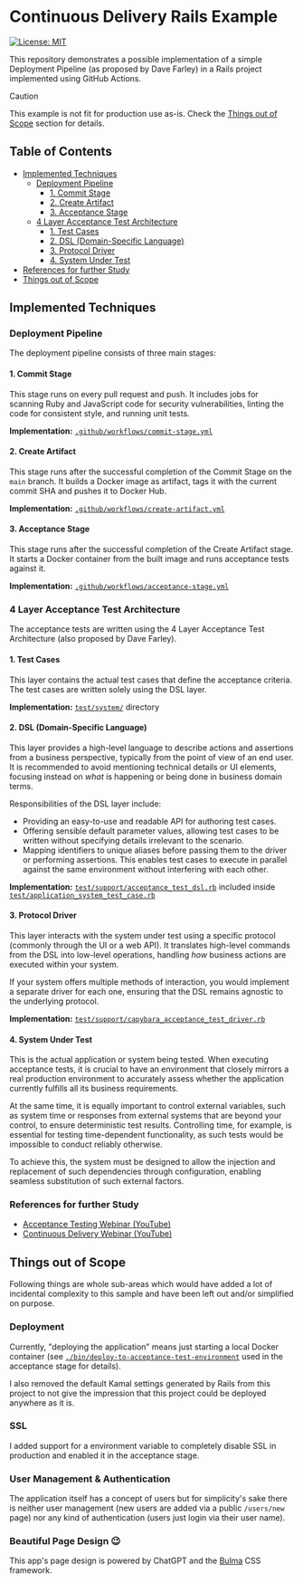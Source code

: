 # Continuous Delivery Rails Example
[![License: MIT](https://img.shields.io/badge/license-MIT-blue)](LICENSE)

This repository demonstrates a possible implementation of a simple Deployment
Pipeline (as proposed by Dave Farley) in a Rails project implemented using
GitHub Actions.

> [!CAUTION]
> This example is not fit for production use as-is.
> Check the [Things out of Scope](#things-out-of-scope) section for details.

## Table of Contents
- [Implemented Techniques](#implemented-techniques)
  - [Deployment Pipeline](#deployment-pipeline)
    - [1. Commit Stage](#1-commit-stage)
    - [2. Create Artifact](#2-create-artifact)
    - [3. Acceptance Stage](#3-acceptance-stage)
  - [4 Layer Acceptance Test Architecture](#4-layer-acceptance-test-architecture)
    - [1. Test Cases](#1-test-cases)
    - [2. DSL (Domain-Specific Language)](#2-dsl-domain-specific-language)
    - [3. Protocol Driver](#3-protocol-driver)
    - [4. System Under Test](#4-system-under-test)
- [References for further Study](#references-for-further-study)
- [Things out of Scope](#things-out-of-scope)

## Implemented Techniques
### Deployment Pipeline
The deployment pipeline consists of three main stages:

#### 1. Commit Stage
This stage runs on every pull request and push. It includes jobs for scanning
Ruby and JavaScript code for security vulnerabilities, linting the code for
consistent style, and running unit tests.

**Implementation:** [`.github/workflows/commit-stage.yml`](.github/workflows/commit-stage.yml)

#### 2. Create Artifact
This stage runs after the successful completion of the Commit Stage on the `main`
branch. It builds a Docker image as artifact, tags it with the current commit
SHA and pushes it to Docker Hub.

**Implementation:** [`.github/workflows/create-artifact.yml`](.github/workflows/create-artifact.yml)

#### 3. Acceptance Stage
This stage runs after the successful completion of the Create Artifact stage. It
starts a Docker container from the built image and runs acceptance tests against
it.

**Implementation:** [`.github/workflows/acceptance-stage.yml`](.github/workflows/acceptance-stage.yml)


### 4 Layer Acceptance Test Architecture
The acceptance tests are written using the 4 Layer Acceptance Test
Architecture (also proposed by Dave Farley).

#### 1. Test Cases
This layer contains the actual test cases that define the acceptance criteria.
The test cases are written solely using the DSL layer.

**Implementation:** [`test/system/`](test/system/) directory

#### 2. DSL (Domain-Specific Language)
This layer provides a high-level language to describe actions and assertions
from a business perspective, typically from the point of view of an end user.
It is recommended to avoid mentioning technical details or UI elements,
focusing instead on *what* is happening or being done in business domain terms.

Responsibilities of the DSL layer include:
- Providing an easy-to-use and readable API for authoring test cases.
- Offering sensible default parameter values, allowing test cases to be written
  without specifying details irrelevant to the scenario.
- Mapping identifiers to unique aliases before passing them to the driver or
  performing assertions. This enables test cases to execute in parallel
  against the same environment without interfering with each other.

**Implementation:** [`test/support/acceptance_test_dsl.rb`](test/support/acceptance_test_dsl.rb) included inside [`test/application_system_test_case.rb`](test/application_system_test_case.rb)

#### 3. Protocol Driver
This layer interacts with the system under test using a specific protocol
(commonly through the UI or a web API). It translates high-level commands from
the DSL into low-level operations, handling *how* business actions are executed
within your system.

If your system offers multiple methods of interaction, you would implement a
separate driver for each one, ensuring that the DSL remains agnostic to the
underlying protocol.

**Implementation:** [`test/support/capybara_acceptance_test_driver.rb`](test/support/capybara_acceptance_test_driver.rb)

#### 4. System Under Test
This is the actual application or system being tested. When executing
acceptance tests, it is crucial to have an environment that closely mirrors a
real production environment to accurately assess whether the application
currently fulfills all its business requirements.

At the same time, it is equally important to control external variables, such
as system time or responses from external systems that are beyond your control,
to ensure deterministic test results. Controlling time, for example, is
essential for testing time-dependent functionality, as such tests would be
impossible to conduct reliably otherwise.

To achieve this, the system must be designed to allow the injection and
replacement of such dependencies through configuration, enabling seamless
substitution of such external factors.


### References for further Study
- [Acceptance Testing Webinar (YouTube)](https://www.youtube.com/watch?v=SuDIYk9GBpE)
- [Continuous Delivery Webinar (YouTube)](https://www.youtube.com/watch?v=ONnwToAH4bU)


## Things out of Scope
Following things are whole sub-areas which would have added a lot of incidental
complexity to this sample and have been left out and/or simplified on purpose.

### Deployment
Currently, "deploying the application" means just starting a local Docker
container (see
[`./bin/deploy-to-acceptance-test-environment`](bin/deploy-to-acceptance-test-environment)
used in the acceptance stage for details).

I also removed the default Kamal settings generated by Rails from this project
to not give the impression that this project could be deployed anywhere as it
is.

### SSL
I added support for a environment variable to completely disable SSL in
production and enabled it in the acceptance stage.

### User Management & Authentication
The application itself has a concept of users but for simplicity's sake there
is neither user management (new users are added via a public `/users/new` page)
nor any kind of authentication (users just login via their user name).

### Beautiful Page Design :wink:
This app's page design is powered by ChatGPT and the [Bulma](https://bulma.io/)
CSS framework.

